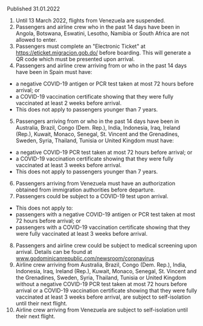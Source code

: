 Published 31.01.2022
1. Until 13 March 2022, flights from Venezuela are suspended.
2. Passengers and airline crew who in the past 14 days have been in Angola, Botswana, Eswatini, Lesotho, Namibia or South Africa are not allowed to enter.
3. Passengers must complete an "Electronic Ticket" at <a href="https://eticket.migracion.gob.do/">https://eticket.migracion.gob.do/</a> before boarding. This will generate a QR code which must be presented upon arrival.
4. Passengers and airline crew arriving from or who in the past 14 days have been in Spain must have:
- a negative COVID-19 antigen or PCR test taken at most 72 hours before arrival; or
- a COVID-19 vaccination certificate showing that they were fully vaccinated at least 2 weeks before arrival.
- This does not apply to passengers younger than 7 years.
5. Passengers arriving from or who in the past 14 days have been in Australia, Brazil, Congo (Dem. Rep.), India, Indonesia, Iraq, Ireland (Rep.), Kuwait, Monaco, Senegal, St. Vincent and the Grenadines, Sweden, Syria, Thailand, Tunisia or United Kingdom must have:
- a negative COVID-19 PCR test taken at most 72 hours before arrival; or
- a COVID-19 vaccination certificate showing that they were fully vaccinated at least 3 weeks before arrival.
- This does not apply to passengers younger than 7 years.
6. Passengers arriving from Venezuela must have an authorization obtained from immigration authorities before departure.
7. Passengers could be subject to a COVID-19 test upon arrival.
- This does not apply to:
- passengers with a negative COVID-19 antigen or PCR test taken at most 72 hours before arrival; or
- passengers with a COVID-19 vaccination certificate showing that they were fully vaccinated at least 3 weeks before arrival.
8. Passengers and airline crew could be subject to medical screening upon arrival. Details can be found at <a href="http://www.godominicanrepublic.com/newsroom/coronavirus">www.godominicanrepublic.com/newsroom/coronavirus</a>
9. Airline crew arriving from Australia, Brazil, Congo (Dem. Rep.), India, Indonesia, Iraq, Ireland (Rep.), Kuwait, Monaco, Senegal, St. Vincent and the Grenadines, Sweden, Syria, Thailand, Tunisia or United Kingdom without a negative COVID-19 PCR test taken at most 72 hours before arrival or a COVID-19 vaccination certificate showing that they were fully vaccinated at least 3 weeks before arrival, are subject to self-isolation until their next flight.
10. Airline crew arriving from Venezuela are subject to self-isolation until their next flight.